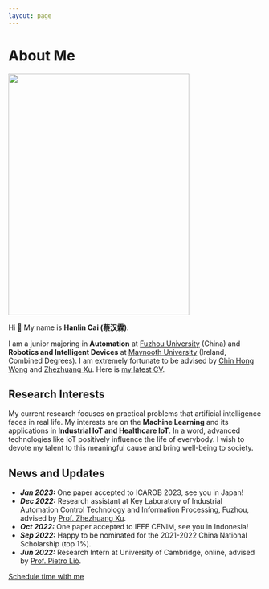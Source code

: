 ```yaml
---
layout: page
---
```


# About Me

<img src="https://www.caihanlin.com/caihanlin.jpg" class="floatpic" width="360" height="480">



Hi 👋 My name is **Hanlin Cai (蔡汉霖)**. 

I am a junior majoring in **Automation** at [Fuzhou University](https://www.fzu.edu.cn/ ) (China) and **Robotics and Intelligent Devices** at [Maynooth University](https://maynoothuniversity.ie/) (Ireland, Combined Degrees). I am extremely fortunate to be advised by [Chin Hong Wong](https://www.researchgate.net/profile/Chin-Hong-Wong) and [Zhezhuang Xu](https://dqxy.fzu.edu.cn/en/info/1009/1072.htm). Here is [my latest CV](https://caihanlin.com/file/CV-HanlinCAI.pdf).

## Research Interests

My current research focuses on practical problems that artificial intelligence faces in real life. My interests are on the **Machine Learning** and its applications in **Industrial IoT and Healthcare IoT**. In a word, advanced technologies like IoT positively influence the life of everybody.  I wish to devote my talent to this meaningful cause and bring well-being to society.

## News and Updates

- ***Jan 2023:*** One paper accepted to ICAROB 2023, see you in Japan!
- ***Dec 2022:*** Research assistant at Key Laboratory of Industrial Automation Control Technology and Information Processing, Fuzhou, advised by [Prof. Zhezhuang Xu](https://dqxy.fzu.edu.cn/en/info/1009/1072.htm).
- ***Oct 2022:*** One paper accepted to IEEE CENIM, see you in Indonesia!
- ***Sep 2022:*** Happy to be nominated for the 2021-2022 China National Scholarship (top 1%).
- ***Jun 2022:*** Research Intern at University of Cambridge, online, advised by [Prof. Pietro Liò](https://www.cl.cam.ac.uk/~pl219/ ).



<!-- Calendly link widget begin -->
<link href="https://assets.calendly.com/assets/external/widget.css" rel="stylesheet">

<script src="https://assets.calendly.com/assets/external/widget.js" type="text/javascript" async></script>
<a href="" onclick="Calendly.initPopupWidget({url: 'https://calendly.com/lancecai/meet-with-lance'});return false;">Schedule time with me</a>
<!-- Calendly link widget end -->


